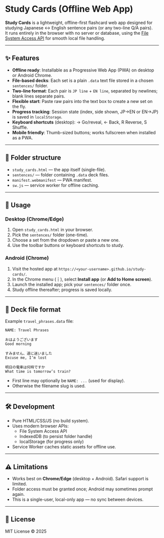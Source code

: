 # Study Cards (Offline Web App)

**Study Cards** is a lightweight, offline-first flashcard web app designed for studying Japanese ↔ English sentence pairs (or any two-line Q/A pairs).  
It runs entirely in the browser with no server or database, using the [File System Access API](https://developer.mozilla.org/en-US/docs/Web/API/File_System_Access_API) for smooth local file handling.

---

## ✨ Features
- **Offline ready**: Installable as a Progressive Web App (PWA) on desktop or Android Chrome.
- **File-based decks**: Each set is a plain `.data` text file stored in a chosen `sentences/` folder.
- **Two-line format**: Each pair is `JP line` + `EN line`, separated by newlines; blank lines separate pairs.
- **Flexible start**: Paste raw pairs into the text box to create a new set on the fly.
- **Progress tracking**: Session state (index, side shown, JP→EN or EN→JP) is saved in `localStorage`.
- **Keyboard shortcuts** (desktop): → Go/reveal, ← Back, R Reverse, S Shuffle.
- **Mobile friendly**: Thumb-sized buttons; works fullscreen when installed as a PWA.

---

## 📂 Folder structure
- `study_cards.html` — the app itself (single-file).
- `sentences/` — folder containing `.data` deck files.
- `manifest.webmanifest` — PWA manifest.
- `sw.js` — service worker for offline caching.

---

## 🚀 Usage

### Desktop (Chrome/Edge)
1. Open `study_cards.html` in your browser.
2. Pick the `sentences/` folder (one-time).
3. Choose a set from the dropdown or paste a new one.
4. Use the toolbar buttons or keyboard shortcuts to study.

### Android (Chrome)
1. Visit the hosted app at `https://<your-username>.github.io/study-cards/`.
2. In the Chrome menu (**⋮**), select **Install app** (or **Add to Home screen**).
3. Launch the installed app; pick your `sentences/` folder once.
4. Study offline thereafter; progress is saved locally.

---

## 📝 Deck file format
Example `travel_phrases.data` file:

```text
NAME: Travel Phrases

おはようございます
Good morning

すみません、道に迷いました
Excuse me, I’m lost

明日の電車は何時ですか
What time is tomorrow’s train?
```

- First line may optionally be `NAME: ...` (used for display).
- Otherwise the filename slug is used.

---

## 🛠 Development
- Pure HTML/CSS/JS (no build system).
- Uses modern browser APIs:
  - File System Access API
  - IndexedDB (to persist folder handle)
  - localStorage (for progress only)
- Service Worker caches static assets for offline use.

---

## ⚠️ Limitations
- Works best on **Chrome/Edge** (desktop + Android). Safari support is limited.
- Folder access must be granted once; Android may sometimes prompt again.
- This is a single-user, local-only app — no sync between devices.

---

## 📄 License
MIT License © 2025